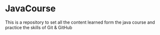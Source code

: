 # JavaCourse
This is a repository to set all the content learned form the java course and practice the skills of Git &amp; GitHub
